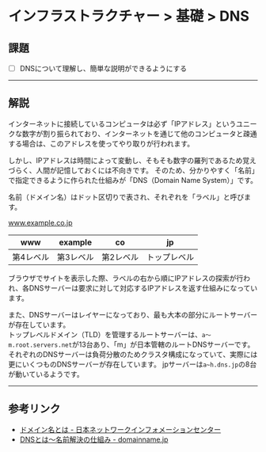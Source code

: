 # インフラストラクチャー > 基礎 > DNS

## 課題

- [ ] DNSについて理解し、簡単な説明ができるようにする

---

## 解説

インターネットに接続しているコンピュータは必ず「IPアドレス」というユニークな数字が割り振られており、インターネットを通じて他のコンピュータと疎通する場合は、このアドレスを使ってやり取りが行われます。

しかし、IPアドレスは時間によって変動し、そもそも数字の羅列であるため覚えづらく、人間が記憶しておくには不向きです。
そのため、分かりやすく「名前」で指定できるように作られた仕組みが「DNS（Domain Name System）」です。

名前（ドメイン名）はドット区切りで表され、それぞれを「ラベル」と呼びます。

www.example.co.jp

| www | example | co | jp |
|:-:|:-:|:-:|:-:|
|第4レベル|第3レベル|第2レベル|トップレベル|


ブラウザでサイトを表示した際、ラベルの右から順にIPアドレスの探索が行われ、各DNSサーバーは要求に対して対応するIPアドレスを返す仕組みになっています。

また、DNSサーバーはレイヤーになっており、最も大本の部分にルートサーバーが存在しています。  
トップレベルドメイン（TLD）を管理するルートサーバーは、`a〜m.root.servers.net`が13台あり、「m」が日本管轄のルートDNSサーバーです。
それぞれのDNSサーバーは負荷分散のためクラスタ構成になっていて、実際には更にいくつものDNSサーバーが存在しています。
jpサーバーは`a~h.dns.jp`の8台が動いているようです。

---

## 参考リンク

- [ドメイン名とは - 日本ネットワークインフォメーションセンター](https://www.nic.ad.jp/ja/dom/system.html)
- [DNSとは～名前解決の仕組み - domainname.jp](http://domainname.jp/report/dns.html)